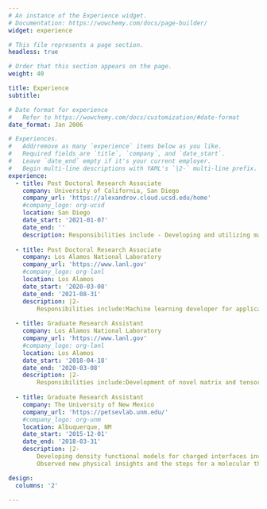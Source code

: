 ```yaml
---
# An instance of the Experience widget.
# Documentation: https://wowchemy.com/docs/page-builder/
widget: experience

# This file represents a page section.
headless: true

# Order that this section appears on the page.
weight: 40

title: Experience
subtitle:

# Date format for experience
#   Refer to https://wowchemy.com/docs/customization/#date-format
date_format: Jan 2006

# Experiences.
#   Add/remove as many `experience` items below as you like.
#   Required fields are `title`, `company`, and `date_start`.
#   Leave `date_end` empty if it's your current employer.
#   Begin multi-line descriptions with YAML's `|2-` multi-line prefix.
experience:
  - title: Post Doctoral Research Associate
    company: University of California, San Diego
    company_url: 'https://alexandrov.cloud.ucsd.edu/home'
    #company_logo: org-ucsd
    location: San Diego
    date_start: '2021-01-07'
    date_end: ''
    description: Responsibilities include - Developing and utilizing machine learning approaches for accurate detection of mutational signatures in human cancer.
        
  - title: Post Doctoral Research Associate
    company: Los Alamos National Laboratory
    company_url: 'https://www.lanl.gov'
    #company_logo: org-lanl
    location: Los Alamos
    date_start: '2020-03-08'
    date_end: '2021-08-31'
    description: |2-
        Responsibilities include:Machine learning developer for applications in a) Epigenetics, specifically breathing dynamics of DNA , b)Chemical Physics and c) Computational Fluid and Solid Mechanics. Specialized in unsupervised machine learning, which involves identification of latent dimensions using  Matrix and Tensor Decomposition, Graph-based clustering techniques and Natural Language Processing.
        
  - title: Graduate Research Assistant 
    company: Los Alamos National Laboratory
    company_url: 'https://www.lanl.gov'
    #company_logo: org-lanl
    location: Los Alamos
    date_start: '2018-04-18'
    date_end: '2020-03-08'
    description: |2-
        Responsibilities include:Development of novel matrix and tensor factorization techniques for applications in chemo metrics and phase transitions
        
  - title: Graduate Research Assistant 
    company: The University of New Mexico
    company_url: 'https://petsevlab.unm.edu/'
    #company_logo: org-unm
    location: Albuquerque, NM
    date_start: '2015-12-01'
    date_end: '2018-03-31'
    description: |2-
        Developing density functional models for charged interfaces involving electrolyte solutions; Built a python framework for classical density functional theory coupled with surface charge regulation; model treats solvent explicitly and accounts surface charge basing on thermodynamic chemical equilibrium. 
        Observed new physical insights and the steps for a molecular theory to address important features like the role of non-columbic interactions - ionic solvation and surface-ion interactions, on the actual electrostatics of the system i.e. the electric double layer.

design:
  columns: '2'
  
---
```


